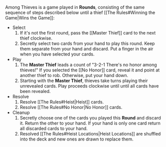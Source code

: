 Among Thieves is a game played in **Rounds**, consisting of the same sequence of steps described below until a thief [[The Rules#Winning the Game|Wins the Game]]:
- Select
	1. If it's not the first round, pass the [[Master Thief]] card to the next thief clockwise.
	2. Secretly select two cards from your hand to play this round. Keep them separate from your hand and discard. Put a finger in the air when you have selected your cards.
- Play
	1. The **Master Thief** leads a count of "3-2-1 There's no honor among thieves!" If you selected the [[No Honor]] card, reveal it and point at another thief to rob. Otherwise, put your hand down.
	2. Starting with the **Master Thief**, thieves take turns playing their unrevealed cards. Play proceeds clockwise until until all cards have been revealed.
- Resolve
	1. Resolve [[The Rules#Heist|Heist]] cards.
	2. Resolve [[The Rules#No Honor|No Honor]] cards.
- Cleanup
	1. Secretly choose one of the cards you played this **Round** and discard it. Return the other to your hand. If your hand is only one card return all discarded cards to your hand.
	2. Resolved [[The Rules#Heist Locations|Heist Locations]] are shuffled into the deck and new ones are drawn to replace them.